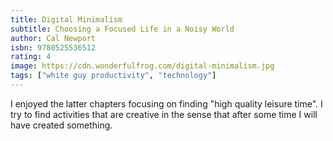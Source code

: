 ```yaml
---
title: Digital Minimalism
subtitle: Choosing a Focused Life in a Noisy World
author: Cal Newport
isbn: 9780525536512
rating: 4
image: https://cdn.wonderfulfrog.com/digital-minimalism.jpg
tags: ["white guy productivity", "technology"]
---
```


I enjoyed the latter chapters focusing on finding "high quality leisure time". I try to find activities that are creative in the sense that after some time I will have created something.
